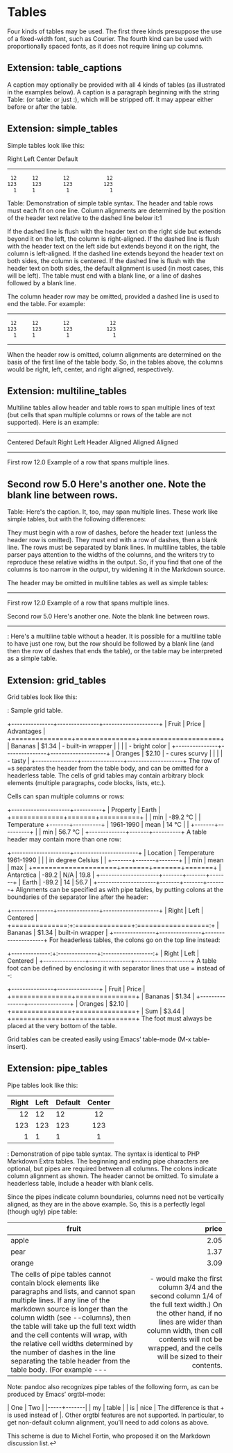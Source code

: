# Tables
Four kinds of tables may be used. The first three kinds presuppose the use of a fixed-width font, such as Courier. The fourth kind can be used with proportionally spaced fonts, as it does not require lining up columns.

## Extension: table_captions
A caption may optionally be provided with all 4 kinds of tables (as illustrated in the examples below). A caption is a paragraph beginning with the string Table: (or table: or just :), which will be stripped off. It may appear either before or after the table.

## Extension: simple_tables
Simple tables look like this:

  Right     Left     Center     Default
-------     ------ ----------   -------
     12     12        12            12
    123     123       123          123
      1     1          1             1

Table:  Demonstration of simple table syntax.
The header and table rows must each fit on one line. Column alignments are determined by the position of the header text relative to the dashed line below it:1

If the dashed line is flush with the header text on the right side but extends beyond it on the left, the column is right-aligned.
If the dashed line is flush with the header text on the left side but extends beyond it on the right, the column is left-aligned.
If the dashed line extends beyond the header text on both sides, the column is centered.
If the dashed line is flush with the header text on both sides, the default alignment is used (in most cases, this will be left).
The table must end with a blank line, or a line of dashes followed by a blank line.

The column header row may be omitted, provided a dashed line is used to end the table. For example:

-------     ------ ----------   -------
     12     12        12             12
    123     123       123           123
      1     1          1              1
-------     ------ ----------   -------
When the header row is omitted, column alignments are determined on the basis of the first line of the table body. So, in the tables above, the columns would be right, left, center, and right aligned, respectively.

## Extension: multiline_tables
Multiline tables allow header and table rows to span multiple lines of text (but cells that span multiple columns or rows of the table are not supported). Here is an example:

-------------------------------------------------------------
 Centered   Default           Right Left
  Header    Aligned         Aligned Aligned
----------- ------- --------------- -------------------------
   First    row                12.0 Example of a row that
                                    spans multiple lines.

  Second    row                 5.0 Here's another one. Note
                                    the blank line between
                                    rows.
-------------------------------------------------------------

Table: Here's the caption. It, too, may span
multiple lines.
These work like simple tables, but with the following differences:

They must begin with a row of dashes, before the header text (unless the header row is omitted).
They must end with a row of dashes, then a blank line.
The rows must be separated by blank lines.
In multiline tables, the table parser pays attention to the widths of the columns, and the writers try to reproduce these relative widths in the output. So, if you find that one of the columns is too narrow in the output, try widening it in the Markdown source.

The header may be omitted in multiline tables as well as simple tables:

----------- ------- --------------- -------------------------
   First    row                12.0 Example of a row that
                                    spans multiple lines.

  Second    row                 5.0 Here's another one. Note
                                    the blank line between
                                    rows.
----------- ------- --------------- -------------------------

: Here's a multiline table without a header.
It is possible for a multiline table to have just one row, but the row should be followed by a blank line (and then the row of dashes that ends the table), or the table may be interpreted as a simple table.

## Extension: grid_tables
Grid tables look like this:

: Sample grid table.

+---------------+---------------+--------------------+
| Fruit         | Price         | Advantages         |
+===============+===============+====================+
| Bananas       | $1.34         | - built-in wrapper |
|               |               | - bright color     |
+---------------+---------------+--------------------+
| Oranges       | $2.10         | - cures scurvy     |
|               |               | - tasty            |
+---------------+---------------+--------------------+
The row of =s separates the header from the table body, and can be omitted for a headerless table. The cells of grid tables may contain arbitrary block elements (multiple paragraphs, code blocks, lists, etc.).

Cells can span multiple columns or rows:

+---------------------+----------+
| Property            | Earth    |
+=============+=======+==========+
|             | min   | -89.2 °C |
| Temperature +-------+----------+
| 1961-1990   | mean  | 14 °C    |
|             +-------+----------+
|             | min   | 56.7 °C  |
+-------------+-------+----------+
A table header may contain more than one row:

+---------------------+-----------------------+
| Location            | Temperature 1961-1990 |
|                     | in degree Celsius     |
|                     +-------+-------+-------+
|                     | min   | mean  | max   |
+=====================+=======+=======+=======+
| Antarctica          | -89.2 | N/A   | 19.8  |
+---------------------+-------+-------+-------+
| Earth               | -89.2 | 14    | 56.7  |
+---------------------+-------+-------+-------+
Alignments can be specified as with pipe tables, by putting colons at the boundaries of the separator line after the header:

+---------------+---------------+--------------------+
| Right         | Left          | Centered           |
+==============:+:==============+:==================:+
| Bananas       | $1.34         | built-in wrapper   |
+---------------+---------------+--------------------+
For headerless tables, the colons go on the top line instead:

+--------------:+:--------------+:------------------:+
| Right         | Left          | Centered           |
+---------------+---------------+--------------------+
A table foot can be defined by enclosing it with separator lines that use = instead of -:

 +---------------+---------------+
 | Fruit         | Price         |
 +===============+===============+
 | Bananas       | $1.34         |
 +---------------+---------------+
 | Oranges       | $2.10         |
 +===============+===============+
 | Sum           | $3.44         |
 +===============+===============+
The foot must always be placed at the very bottom of the table.

Grid tables can be created easily using Emacs’ table-mode (M-x table-insert).

## Extension: pipe_tables
Pipe tables look like this:

| Right | Left | Default | Center |
|------:|:-----|---------|:------:|
|   12  |  12  |    12   |    12  |
|  123  |  123 |   123   |   123  |
|    1  |    1 |     1   |     1  |

  : Demonstration of pipe table syntax.
The syntax is identical to PHP Markdown Extra tables. The beginning and ending pipe characters are optional, but pipes are required between all columns. The colons indicate column alignment as shown. The header cannot be omitted. To simulate a headerless table, include a header with blank cells.

Since the pipes indicate column boundaries, columns need not be vertically aligned, as they are in the above example. So, this is a perfectly legal (though ugly) pipe table:

fruit| price
-----|-----:
apple|2.05
pear|1.37
orange|3.09
The cells of pipe tables cannot contain block elements like paragraphs and lists, and cannot span multiple lines. If any line of the markdown source is longer than the column width (see --columns), then the table will take up the full text width and the cell contents will wrap, with the relative cell widths determined by the number of dashes in the line separating the table header from the table body. (For example ---|- would make the first column 3/4 and the second column 1/4 of the full text width.) On the other hand, if no lines are wider than column width, then cell contents will not be wrapped, and the cells will be sized to their contents.

Note: pandoc also recognizes pipe tables of the following form, as can be produced by Emacs’ orgtbl-mode:

| One | Two   |
|-----+-------|
| my  | table |
| is  | nice  |
The difference is that + is used instead of |. Other orgtbl features are not supported. In particular, to get non-default column alignment, you’ll need to add colons as above.

This scheme is due to Michel Fortin, who proposed it on the Markdown discussion list.↩︎
